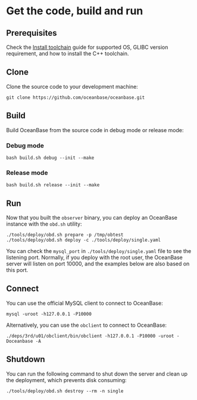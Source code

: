 # Get the code, build and run

## Prerequisites

Check the [Install toolchain](toolchain.md) guide for supported OS, GLIBC version requirement, and how to install the C++ toolchain.

## Clone

Clone the source code to your development machine:

```shell
git clone https://github.com/oceanbase/oceanbase.git
```

## Build

Build OceanBase from the source code in debug mode or release mode:

### Debug mode

```shell
bash build.sh debug --init --make
```

### Release mode

```shell
bash build.sh release --init --make
```

## Run

Now that you built the `observer` binary, you can deploy an OceanBase instance with the `obd.sh` utility:

```shell
./tools/deploy/obd.sh prepare -p /tmp/obtest
./tools/deploy/obd.sh deploy -c ./tools/deploy/single.yaml
```

You can check the `mysql_port` in `./tools/deploy/single.yaml` file to see the listening port. Normally, if you deploy with the root user, the OceanBase server will listen on port 10000, and the examples below are also based on this port.

## Connect

You can use the official MySQL client to connect to OceanBase:

```shell
mysql -uroot -h127.0.0.1 -P10000
```

Alternatively, you can use the `obclient` to connect to OceanBase:

```shell
./deps/3rd/u01/obclient/bin/obclient -h127.0.0.1 -P10000 -uroot -Doceanbase -A
```

## Shutdown

You can run the following command to shut down the server and clean up the deployment, which prevents disk consuming:

```shell
./tools/deploy/obd.sh destroy --rm -n single
```

